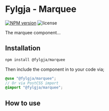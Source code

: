 # Fylgja - Marquee

[![NPM version](https://img.shields.io/npm/v/@fylgja/marquee)](https://www.npmjs.org/package/@fylgja/marquee)
![license](https://img.shields.io/github/license/fylgja/fylgja)

The marquee component...

## Installation

```bash
npm install @fylgja/marquee
```

Then include the component in to your code via;

```scss
@use "@fylgja/marquee";
// Or via PostCSS import
@import "@fylgja/marquee";
```

## How to use


